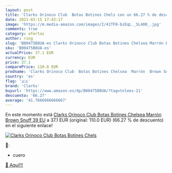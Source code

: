 ```yaml
---
layout: post
title: 'Clarks Orinoco Club  Botas Botines Chels con un 66.27 % de descuento'
date: 2021-03-15 17:43:17
image: 'https://m.media-amazon.com/images/I/41TF0-bzEqL._SL400_.jpg'
comments: true
category: ofertas
author: ring
slug: 'B00475B8UA-es Clarks Orinoco Club Botas Botines Chelsea Marrón Brown...'
sku: 'B00475B8UA-es'
actualPrice: 37.1 EUR
currency: EUR
price: 37.1
comparePrice: 110.0 EUR
prodname: 'Clarks Orinoco Club  Botas Botines Chelsea  Marrón  Brown Snuff   39 EU'
country: 'es'
flag: '🇪🇸'
brand: 'Clarks'
buyurl: 'https://www.amazon.es/dp/B00475B8UA/?tag=tolees-21'
descuento: '66.27'
average: '41.7666666666667'
---
```


En este momento está [Clarks Orinoco Club  Botas Botines Chelsea  Marrón  Brown Snuff   39 EU](https://www.amazon.es/dp/B00475B8UA/?tag=tolees-21) a 37.1 EUR (original: 110.0 EUR) (66.27 %  de descuento) en el siguiente enlace!

[![Clarks Orinoco Club  Botas Botines Chels](https://m.media-amazon.com/images/I/41TF0-bzEqL._SL400_.jpg)](https://www.amazon.es/dp/B00475B8UA/?tag=tolees-21)

🔎:

- cuero

[🛒 Aquí!!!](https://www.amazon.es/dp/B00475B8UA/?tag=tolees-21)

